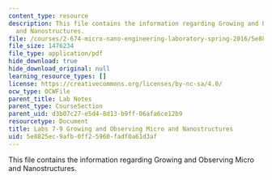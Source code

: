 ```yaml
---
content_type: resource
description: This file contains the information regarding Growing and Observing Micro
  and Nanostructures.
file: /courses/2-674-micro-nano-engineering-laboratory-spring-2016/5e8825ec9afb0ff25960fadf0a61d3af_MIT2_674S16_LabNote7_9.pdf
file_size: 1476234
file_type: application/pdf
hide_download: true
hide_download_original: null
learning_resource_types: []
license: https://creativecommons.org/licenses/by-nc-sa/4.0/
ocw_type: OCWFile
parent_title: Lab Notes
parent_type: CourseSection
parent_uid: d3b07c27-e5d4-8d13-b9ff-06afa6ce12b9
resourcetype: Document
title: Labs 7-9 Growing and Observing Micro and Nanostructures
uid: 5e8825ec-9afb-0ff2-5960-fadf0a61d3af
---
```

This file contains the information regarding Growing and Observing Micro and Nanostructures.